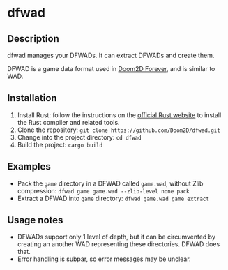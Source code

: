 # dfwad

## Description
dfwad manages your DFWADs. It can extract DFWADs and create them.

DFWAD is a game data format used in [Doom2D Forever](https://repo.or.cz/d2df-sdl), and is similar to WAD.

## Installation

1. Install Rust: follow the instructions on the [official Rust website](https://www.rust-lang.org/tools/install) to install the Rust compiler and related tools.
2. Clone the repository: `git clone https://github.com/Doom2D/dfwad.git`
3. Change into the project directory: `cd dfwad`
4. Build the project: `cargo build`

## Examples

- Pack the `game` directory in a DFWAD called `game.wad`, without Zlib compression: `dfwad game game.wad --zlib-level none pack`
- Extract a DFWAD into `game` directory: `dfwad game.wad game extract`

## Usage notes
- DFWADs support only 1 level of depth, but it can be circumvented by creating an another WAD representing these directories. DFWAD does that.
- Error handling is subpar, so error messages may be unclear.
